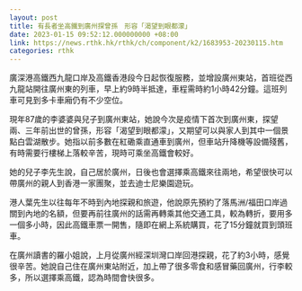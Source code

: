 ```yaml
---
layout: post
title: 有長者坐高鐵到廣州探曾孫　形容「渴望到眼都濛」
date: 2023-01-15 09:52:12.000000000 +08:00
link: https://news.rthk.hk/rthk/ch/component/k2/1683953-20230115.htm
categories: rthk
---
```


廣深港高鐵西九龍口岸及高鐵香港段今日起恢復服務，並增設廣州東站，首班從西九龍站開往廣州東的列車，早上約9時半抵達，車程需時約1小時42分鐘。這班列車可見到多卡車廂仍有不少空位。

現年87歲的李婆婆與兒子到廣州東站，她說今次是疫情下首次到廣州東，探望兩、三年前出世的曾孫，形容「渴望到眼都濛」，又期望可以與家人到其中一個景點白雲湖散步。她指以前多數在紅磡乘直通車到廣州，但車站升降機等設備殘舊，有時需要行樓梯上落較辛苦，現時可乘坐高鐵會較好。

她的兒子李先生說，自己居於廣州，日後也會選擇乘高鐵來往兩地，希望很快可以帶廣州的親人到香港一家團聚，並去迪士尼樂園遊玩。

港人葉先生以往每年不時到內地探親和旅遊，他說原先預約了落馬洲/福田口岸過關到內地的名額，但要再前往廣州的話需再轉乘其他交通工具，較為轉折，要用多一個多小時，因此高鐵車票一開售，隨即在網上系統購買，花了15分鐘就買到頭班車。

在廣州讀書的羅小姐說，上月從廣州經深圳灣口岸回港探親，花了約3小時，感覺很辛苦。她說自己住在廣州東站附近，加上帶了很多零食和感冒藥回廣州，行李較多，所以選擇乘高鐵，認為時間會快很多。
